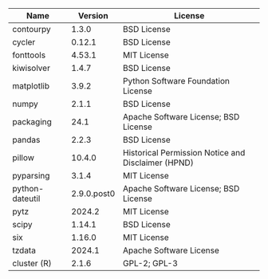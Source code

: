 | Name            | Version     | License                                            |
|-----------------|-------------|----------------------------------------------------|
| contourpy       | 1.3.0       | BSD License                                        |
| cycler          | 0.12.1      | BSD License                                        |
| fonttools       | 4.53.1      | MIT License                                        |
| kiwisolver      | 1.4.7       | BSD License                                        |
| matplotlib      | 3.9.2       | Python Software Foundation License                 |
| numpy           | 2.1.1       | BSD License                                        |
| packaging       | 24.1        | Apache Software License; BSD License               |
| pandas          | 2.2.3       | BSD License                                        |
| pillow          | 10.4.0      | Historical Permission Notice and Disclaimer (HPND) |
| pyparsing       | 3.1.4       | MIT License                                        |
| python-dateutil | 2.9.0.post0 | Apache Software License; BSD License               |
| pytz            | 2024.2      | MIT License                                        |
| scipy           | 1.14.1      | BSD License                                        |
| six             | 1.16.0      | MIT License                                        |
| tzdata          | 2024.1      | Apache Software License                            |
| cluster (R)     | 2.1.6       | GPL-2; GPL-3                                       |
